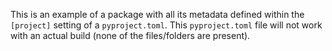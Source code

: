 This is an example of a package with all its metadata defined within the `[project]` setting of a `pyproject.toml`. This `pyproject.toml` file will not work with an actual build (none of the files/folders are present).